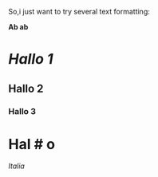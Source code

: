 So,i just want to try several text formatting:

**Ab ab**

# *Hallo 1*
## Hallo 2

### Hallo 3
# Hal # o

*Italia*